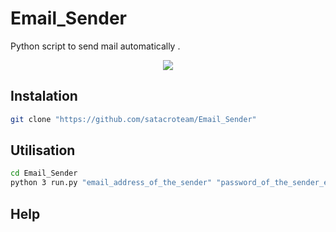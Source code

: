# Email_Sender
Python script to send mail  automatically .

<p align="center">
  <img src="https://d1hoh05jeo8jse.cloudfront.net/media/google/gmail-icon.jpg"/>
</p>

## Instalation

```bash
git clone "https://github.com/satacroteam/Email_Sender"
```

## Utilisation

```bash
cd Email_Sender
python 3 run.py "email_address_of_the_sender" "password_of_the_sender_email_account" "subject_of_the_mail" "path_of_the_message_txt_file" "path_of_the_destination_emails_txt_file" "path_of_the_attachment"
```

## Help
![]()

